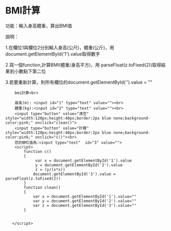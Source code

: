 # BMI計算

功能：輸入身高體重，算出BMI值

說明：

1.在欄位1與欄位2分別輸入身高(公尺)，體重(公斤)，用document.getElementById('1').value取得數字

2.寫一個function,計算BMI(體重/身高平方)，用 parseFloat(z.toFixed(2))取得結果到小數點下第二位

3.若要重新計算，則所有欄位的document.getElementById('').value = ""

```
    bmi計算<br>

    身高(m): <input id="1" type="text" value=""><br>
    體重(kg):<input id="2" type="text" value=""><br>
    <input type="button" value="清空" style="width:120px;height:40px;border:2px blue none;background-color:pink;" onclick="clean()">
    <input type="button" value="計算" style="width:120px;height:40px;border:2px blue none;background-color:pink;" onclick="c()"><br>
    您的BMI值為:<input type="text"  id="3" value="">
	<script>
        function c()
        {
             var x = document.getElementById('1').value
             y = document.getElementById('2').value 
             z = (y/(x*x))
            document.getElementById('3').value = parseFloat(z.toFixed(2))
        }
        function clean()
        {
            var x = document.getElementById('1').value=""
            var y = document.getElementById('2').value=""
            var z = document.getElementById('3').value=""
        }
            
		
   </script>
